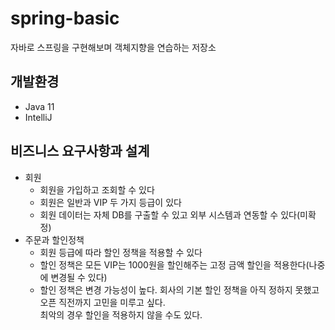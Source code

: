 # spring-basic
자바로 스프링을 구현해보며 객체지향을 연습하는 저장소

## 개발환경
* Java 11
* IntelliJ

## 비즈니스 요구사항과 설계
* 회원
  * 회원을 가입하고 조회할 수 있다
  * 회원은 일반과 VIP 두 가지 등급이 있다
  * 회원 데이터는 자체 DB를 구출할 수 있고 외부 시스템과 연동할 수 있다(미확정)
* 주문과 할인정책
  * 회원 등급에 따라 할인 정책을 적용할 수 있다
  * 할인 정책은 모든 VIP는 1000원을 할인해주는 고정 금액 할인을 적용한다(나중에 변경될 수 있다)
  * 할인 정책은 변경 가능성이 높다. 회사의 기본 할인 정책을 아직 정하지 못했고 오픈 직전까지 고민을 미루고 싶다.   
    최악의 경우 할인을 적용하지 않을 수도 있다.

